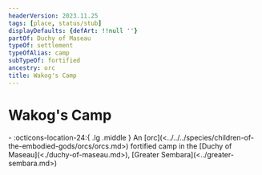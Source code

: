 ```yaml
---
headerVersion: 2023.11.25
tags: [place, status/stub]
displayDefaults: {defArt: !!null ''}
partOf: Duchy of Maseau
typeOf: settlement
typeOfAlias: camp
subTypeOf: fortified
ancestry: orc
title: Wakog's Camp
---
```

# Wakog's Camp
<div class="grid cards ext-narrow-margin ext-one-column" markdown>
-    :octicons-location-24:{ .lg .middle } An [orc](<../../../species/children-of-the-embodied-gods/orcs/orcs.md>) fortified camp in the [Duchy of Maseau](<./duchy-of-maseau.md>), [Greater Sembara](<../greater-sembara.md>)  
</div>


